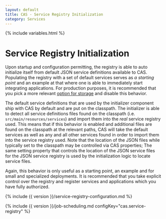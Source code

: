 ```yaml
---
layout: default
title: CAS - Service Registry Initialization
category: Services
---
```


{% include variables.html %}

# Service Registry Initialization

Upon startup and configuration permitting, the registry is able to auto initialize 
itself from default JSON service definitions available to CAS. Populating the 
registry with a set of default services serves as *a starting point* and an 
example at that where one is able to immediately start integrating applications. 
For production purposes, it is recommended that you pick a more 
relevant [option for storage](Service-Management.html) and disable this behavior.

The default service definitions that are used by the initializer component ship 
with CAS by default and are put on the classpath. The initializer is able to detect 
all service definitions files found on the classpath (i.e. `src/main/resources/services`) 
and import them into the *real* service registry used. This means that if this behavior 
is enabled and additional files are found on the classpath at the relevant 
paths, CAS will take the default services as well as any and all other services found 
in order to import them into the service registry used. Note that the location of the JSON files while typically set to the 
classpath may be controlled via CAS properties; The same setting property that controls 
the location of the JSON service files for the JSON service registry is used by the 
initialization logic to locate service files. 

Again, this behavior is only useful as a starting point, an example and for small and 
specialized deployments. It is recommended that you take explicit control 
over the registry and register services and applications which you have fully authorized.

{% include {{ version }}/service-registry-configuration.md %}

{% include {{ version }}/job-scheduling.md configKey="cas.service-registry" %}
